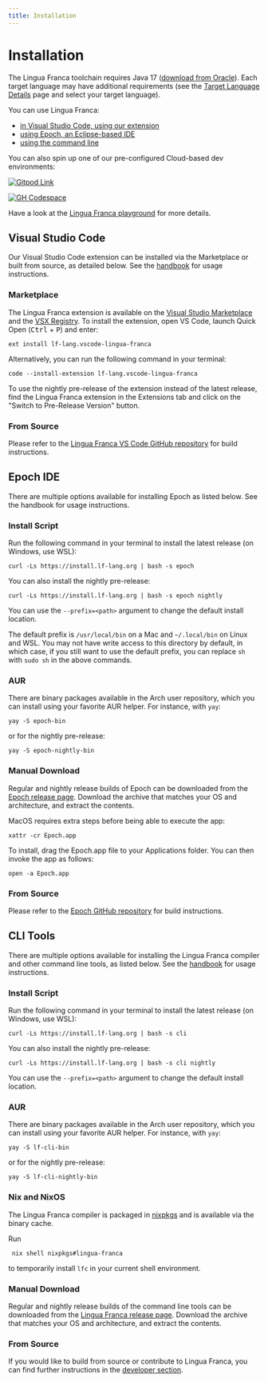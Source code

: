 ```yaml
---
title: Installation
---
```


# Installation

The Lingua Franca toolchain requires Java 17 ([download from Oracle](https://www.oracle.com/java/technologies/downloads/)). Each target language may have additional requirements (see the [Target Language Details](<./reference/target-language-details.mdx#requirements>) page and select your target language).

You can use Lingua Franca:

- [in Visual Studio Code, using our extension](#visual-studio-code)
- [using Epoch, an Eclipse-based IDE](#epoch-ide)
- [using the command line](#cli-tools)

You can also spin up one of our pre-configured Cloud-based dev environments:

[![Gitpod Link](https://gitpod.io/button/open-in-gitpod.svg)](https://gitpod.io/new#https://github.com/lf-lang/playground-lingua-franca/tree/main)

[![GH Codespace](https://github.com/codespaces/badge.svg)](<https://github.com/codespaces/new?hide_repo_select=true&repo=477928779&ref=main&skip_quickstart=true&devcontainer_path=.devcontainer%2Fnightly%2Fdevcontainer.json>)

Have a look at the [Lingua Franca playground](https://github.com/lf-lang/playground-lingua-franca) for more details.

## Visual Studio Code

Our Visual Studio Code extension can be installed via the Marketplace or built from source, as detailed below. See the [handbook](./tools/code-extension.mdx) for usage instructions.

### Marketplace

The Lingua Franca extension is available on the [Visual Studio Marketplace](https://marketplace.visualstudio.com/items?itemName=lf-lang.vscode-lingua-franca) and the [VSX Registry](https://open-vsx.org/extension/lf-lang/vscode-lingua-franca). To install the extension, open VS Code, launch Quick Open (<kbd>Ctrl</kbd> + <kbd>P</kbd>) and enter:

```
ext install lf-lang.vscode-lingua-franca
```

Alternatively, you can run the following command in your terminal:

```
code --install-extension lf-lang.vscode-lingua-franca
```

To use the nightly pre-release of the extension instead of the latest release, find the Lingua Franca extension in the Extensions tab and click on the "Switch to Pre-Release Version" button.

### From Source

Please refer to the [Lingua Franca VS Code GitHub repository](https://github.com/lf-lang/vscode-lingua-franca) for build instructions.

## Epoch IDE

There are multiple options available for installing Epoch as listed below. See the handbook for usage instructions.

### Install Script

Run the following command in your terminal to install the latest release (on Windows, use WSL):

```
curl -Ls https://install.lf-lang.org | bash -s epoch
```

You can also install the nightly pre-release:
```
curl -Ls https://install.lf-lang.org | bash -s epoch nightly
```

You can use the `--prefix=<path>` argument to change the default install location.

The default prefix is `/usr/local/bin` on a Mac and `~/.local/bin` on Linux and WSL. You may not have write access to this directory by default, in which case, if you still want to use the default prefix, you can replace `sh` with `sudo sh` in the above commands.

### AUR

There are binary packages available in the Arch user repository, which you can install using your favorite AUR helper. For instance, with `yay`:

```
yay -S epoch-bin
```

or for the nightly pre-release:

```
yay -S epoch-nightly-bin
```

### Manual Download

Regular and nightly release builds of Epoch can be downloaded from the [Epoch release page](https://github.com/lf-lang/epoch/releases). Download the archive that matches your OS and architecture, and extract the contents.

MacOS requires extra steps before being able to execute the app:

```
xattr -cr Epoch.app
```

To install, drag the Epoch.app file to your Applications folder. You can then invoke the app as follows:

```
open -a Epoch.app
```

### From Source

Please refer to the [Epoch GitHub repository](https://github.com/lf-lang/epoch) for build instructions.

## CLI Tools

There are multiple options available for installing the Lingua Franca compiler and other command line tools, as listed below. See the [handbook](./tools/command-line-tools.mdx) for usage instructions.

### Install Script

Run the following command in your terminal to install the latest release (on Windows, use WSL):

```
curl -Ls https://install.lf-lang.org | bash -s cli
```

You can also install the nightly pre-release:

```
curl -Ls https://install.lf-lang.org | bash -s cli nightly
```

You can use the `--prefix=<path>` argument to change the default install location.

### AUR

There are binary packages available in the Arch user repository, which you can install using your favorite AUR helper. For instance, with `yay`:

```
yay -S lf-cli-bin
```

or for the nightly pre-release:

```
yay -S lf-cli-nightly-bin
```

### Nix and NixOS

The Lingua Franca compiler is packaged in [nixpkgs](https://github.com/NixOS/nixpkgs/blob/nixos-23.11/pkgs/development/compilers/lingua-franca/default.nix#L28) and is available via the binary cache.

Run
```
 nix shell nixpkgs#lingua-franca
```
to temporarily install `lfc` in your current shell environment.

### Manual Download

Regular and nightly release builds of the command line tools can be downloaded from the [Lingua Franca release page](https://github.com/lf-lang/lingua-franca/releases). Download the archive that matches your OS and architecture, and extract the contents.

### From Source

If you would like to build from source or contribute to Lingua Franca, you can find further instructions in the [developer section](./developer/downloading-and-building.mdx).

